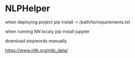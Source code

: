 # NLPHelper

when deploying project
pip install -r /path/to/requirements.txt

when running NN localy
pip install jupyter


download stopwords manually

https://www.nltk.org/nltk_data/